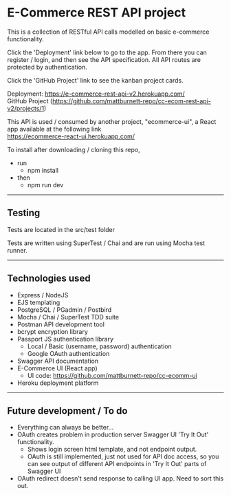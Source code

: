 # E-Commerce REST API project
This is a collection of RESTful API calls modelled on basic e-commerce functionality.

Click the 'Deployment' link below to go to the app. From there you can register / login, and then see the API specification.
All API routes are protected by authentication.

Click the 'GitHub Project' link to see the kanban project cards.

Deployment: https://e-commerce-rest-api-v2.herokuapp.com/ \
GitHub Project (https://github.com/mattburnett-repo/cc-ecom-rest-api-v2/projects/1)

This API is used / consumed by another project, "ecommerce-ui", a React app available at the following link\
https://ecommerce-react-ui.herokuapp.com/

To install after downloading / cloning this repo, 
  * run
    * npm install
  * then 
    * npm run dev

---

## Testing
Tests are located in the src/test folder

Tests are written using SuperTest / Chai and are run using Mocha test runner.

---

## Technologies used
* Express / NodeJS
* EJS templating
* PostgreSQL / PGadmin / Postbird
* Mocha / Chai / SuperTest TDD suite
* Postman API development tool
* bcrypt encryption library
* Passport JS authentication library
  * Local / Basic (username, password) authentication
  * Google OAuth authentication
* Swagger API documentation
* E-Commerce UI (React app)
  * UI code: https://github.com/mattburnett-repo/cc-ecomm-ui
* Heroku deployment platform

---

## Future development / To do
* Everything can always be better...
* OAuth creates problem in production server Swagger UI 'Try It Out' functionality. 
  * Shows login screen html template, and not endpoint output. 
  * OAuth is still implemented, just not used for API doc access, so you can see output of different API endpoints in 'Try It Out' parts of Swagger UI
* OAuth redirect doesn't send response to calling UI app. Need to sort this out.
